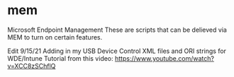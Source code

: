 # mem
Microsoft Endpoint Management
These are scripts that can be delieved via MEM to turn on certain features.

Edit 9/15/21
Adding in my USB Device Control XML files and ORI strings for WDE/Intune
Tutorial from this video: https://www.youtube.com/watch?v=XCC8zSChflQ
